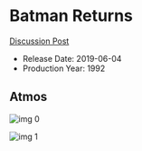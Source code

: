 # Batman Returns

[Discussion Post](https://www.avsforum.com/threads/bass-eq-for-filtered-movies.2995212/post-58150282)

* Release Date: 2019-06-04
* Production Year: 1992

## Atmos

![img 0](https://i.imgur.com/6ydBrx8.jpg)

![img 1](https://i.imgur.com/RTVZq4V.jpg)

